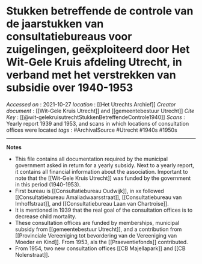 # Stukken betreffende de controle van de jaarstukken van consultatiebureaus voor zuigelingen, geëxploiteerd door Het Wit-Gele Kruis afdeling Utrecht, in verband met het verstrekken van subsidie over 1940-1953

*Accessed on*  : 2021-10-27
*location* : [[Het Utrechts Archief]]
*Creator document*  : [[Wit-Gele Kruis Utrecht]] and [[gemeentebestuur Utrecht]]
*Cite Key*  : [[@wit-gelekruisutrechtStukkenBetreffendeControle1940]]
*Scans* : Yearly report 1939 and 1953, and scans in which locations of consultation offices were located
*tags* : #ArchivalSource #Utrecht #1940s #1950s 

---

**Notes**
- This file contains all documentation required by the municipal government asked in return for a yearly subsidy. Next to a yearly report, it contains all financial information about the association. Important to note that the [[Wit-Gele Kruis Utrecht]] was funded by the government in this period (1940-1953).
- First bureau is [[Consultatiebureau Oudwijk]], in xx followed [[Consultatiebureau Amaliadwaarsstraat]], [[Consultatiebureau van Imhoffstraat]], and [[Consultatiebureau Laan van Chartroise]].
- It is mentioned in 1939 that the real goal of the consultation offices is to decrease child mortality.
- These consultation offices are funded by memberships, municipal subsidy from [[gemeentebestuur Utrecht]], and a contribution from [[Provinciale Vereeniging tot bevordering van de Vereeniging van Moeder en Kind]]. From 1953, als the [[Praeventiefonds]] contributed.
- From 1954, two new consultation offices [[CB Majellapark]] and [[CB Nolenstraat]].




